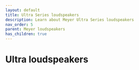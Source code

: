 ```yaml
---
layout: default
title: Ultra Series loudspeakers
description: Learn about Meyer Ultra Series loudspeakers
nav_order: 5
parent: Meyer loudspeakers
has_children: true
---
```


# Ultra loudspeakers
